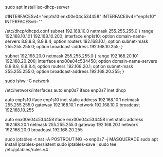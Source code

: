 sudo apt install isc-dhcp-server

#INTERFACESv4="enp1s10 enx00e04c534458"
INTERFACESv4="enp1s10"
INTERFACESv6=""


/etc/dhcp/dhcpd.conf
subnet 192.168.10.0 netmask 255.255.255.0 {
 range 192.168.10.101 192.168.10.200;
 interface enp1s10;
 option domain-name-servers 8.8.8.8, 8.8.8.4;
 option routers 192.168.10.1;
 option subnet-mask 255.255.255.0;
 option broadcast-address 192.168.10.255;
}

subnet 192.168.20.0 netmask 255.255.255.0 {
 range 192.168.20.101 192.168.20.200;
 interface enx00e04c534458;
 option domain-name-servers 8.8.8.8, 8.8.8.4;
 option routers 192.168.20.1;
 option subnet-mask 255.255.255.0;
 option broadcast-address 192.168.20.255;
}


sudo lshw -C network


/etc/network/interfaces
auto enp0s7
iface enp0s7 inet dhcp

auto enp1s10
iface enp1s10 inet static
  address 192.168.10.1
  netmask 255.255.255.0
  gateway 192.168.10.1
  network 192.168.10.0
  broadcast 192.168.10.255

auto enx00e04c534458
iface enx00e04c534458 inet static
  address 192.168.20.1
  netmask 255.255.255.0
  gateway 192.168.20.1
  network 192.168.20.0
  broadcast 192.168.20.255


sudo iptables -t nat -A POSTROUTING -o enp0s7 -j MASQUERADE
sudo apt install iptables-persistent
sudo iptables-save | sudo tee /etc/iptables/rules.v4
